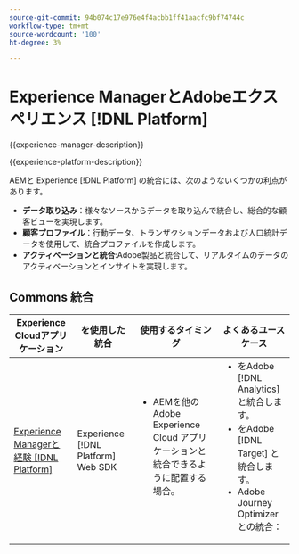 ```yaml
---
source-git-commit: 94b074c17e976e4f4acbb1ff41aacfc9bf74744c
workflow-type: tm+mt
source-wordcount: '100'
ht-degree: 3%

---
```



# Experience ManagerとAdobeエクスペリエンス [!DNL Platform]

{{experience-manager-description}}

{{experience-platform-description}}

AEMと Experience [!DNL Platform] の統合には、次のようないくつかの利点があります。

+ **データ取り込み**：様々なソースからデータを取り込んで統合し、総合的な顧客ビューを実現します。
+ **顧客プロファイル**：行動データ、トランザクションデータおよび人口統計データを使用して、統合プロファイルを作成します。
+ **アクティベーションと統合**:Adobe製品と統合して、リアルタイムのデータのアクティベーションとインサイトを実現します。

## Commons 統合

<table>
    <thead>
        <tr>
            <th>Experience Cloudアプリケーション</th>
            <th>を使用した統合</th>
            <th>使用するタイミング</th>
            <th>よくあるユースケース</th>
        </tr>
    </thead>
    <tbody>
        <tr>
            <td><a href="https://experienceleague.adobe.com/docs/experience-manager-learn/sites/integrations/experience-platform/web-sdk.html" target="_blank" rel="noreferrer">Experience Managerと経験 [!DNL Platform]</a></td>
            <td>Experience [!DNL Platform] Web SDK</td>
            <td>
                <ul style="margin-top: 0;">
                    <li>AEMを他のAdobe Experience Cloud アプリケーションと統合できるように配置する場合。</li>
                </ul>
            </td>
            <td>
                <ul style="margin-top: 0;">
                  <li>をAdobe [!DNL Analytics] と統合します。</li>
                  <li>をAdobe [!DNL Target] と統合します。</li>
                  <li>Adobe Journey Optimizerとの統合：</li>
                </ul>
            </td>
        </tr>        
    </tbody>          
</table>
